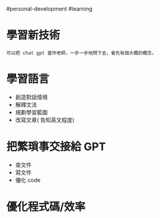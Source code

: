 #personal-development #learning 

# 學習新技術
	可以把 chat gpt 當作老師，一步一步地問下去，會先有個大概的概念。

# 學習語言
-   創造對話情境
-   解釋文法
-   規劃學習藍圖
-   改寫文章( 告知英文程度)

# 把繁瑣事交接給 GPT
- 查文件
- 寫文件
- 優化 code

# 優化程式碼/效率

